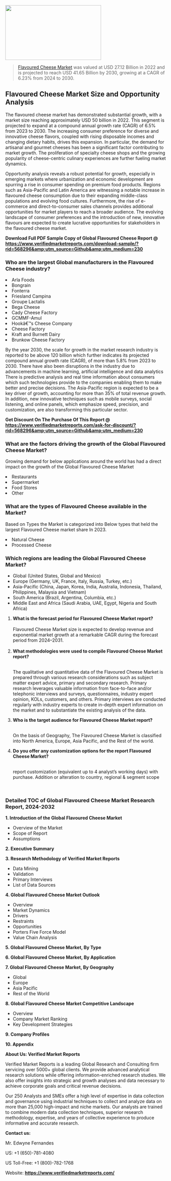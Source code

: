 <img src="https://ffe5etoiles.com/wp-content/uploads/2024/12/MST1-300x171.png" alt="" width="300" height="171" class="alignnone size-medium wp-image-20088" /><blockquote><p><p><a href="https://www.verifiedmarketreports.com/download-sample/?rid=568296&utm_source=Github&utm_medium=230" target="_blank">Flavoured Cheese Market</a> was valued at USD 27.12 Billion in 2022 and is projected to reach USD 41.65 Billion by 2030, growing at a CAGR of 6.23% from 2024 to 2030.</p></blockquote><p><h2>Flavoured Cheese Market Size and Opportunity Analysis</h2> <p>The flavoured cheese market has demonstrated substantial growth, with a market size reaching approximately USD 50 billion in 2022. This segment is projected to expand at a compound annual growth rate (CAGR) of 6.5% from 2023 to 2030. The increasing consumer preference for diverse and innovative cheese flavors, coupled with rising disposable incomes and changing dietary habits, drives this expansion. In particular, the demand for artisanal and gourmet cheeses has been a significant factor contributing to market growth. The proliferation of specialty cheese shops and the growing popularity of cheese-centric culinary experiences are further fueling market dynamics.</p> <p>Opportunity analysis reveals a robust potential for growth, especially in emerging markets where urbanization and economic development are spurring a rise in consumer spending on premium food products. Regions such as Asia-Pacific and Latin America are witnessing a notable increase in flavoured cheese consumption due to their expanding middle-class populations and evolving food cultures. Furthermore, the rise of e-commerce and direct-to-consumer sales channels provides additional opportunities for market players to reach a broader audience. The evolving landscape of consumer preferences and the introduction of new, innovative flavours are expected to create lucrative opportunities for stakeholders in the flavoured cheese market.</p> </p><p class=""><strong>Download Full PDF Sample Copy of Global Flavoured Cheese Report @ <a href="https://www.verifiedmarketreports.com/download-sample/?rid=568296&amp;utm_source=Github&amp;utm_medium=230" target="_blank">https://www.verifiedmarketreports.com/download-sample/?rid=568296&amp;utm_source=Github&amp;utm_medium=230</a></strong></p><h3 id="" class="">Who are the largest Global manufacturers in the Flavoured Cheese industry?</h3><p><li>Arla Foods</li><li> Bongrain</li><li> Fonterra</li><li> Friesland Campina</li><li> Groupe Lactalis</li><li> Bega Cheese</li><li> Cady Cheese Factory</li><li> GCMMF-Amul</li><li> Hookâ€™s Cheese Company</li><li> Cheese Factory</li><li> Kraft and Burnett Dairy</li><li> Brunkow Cheese Factory</li></p><div class=""><div class="" dir="" data-message-author-role="" data-message-id="" data-message-model-slug=""><div class=""><div class=""><div class=""><div class="" dir="" data-message-author-role="" data-message-id="" data-message-model-slug=""><div class=""><div class=""><p>By the year 2030, the scale for growth in the market research industry is reported to be above 120 billion which further indicates its projected compound annual growth rate (CAGR), of more than 5.8% from 2023 to 2030. There have also been disruptions in the industry due to advancements in machine learning, artificial intelligence and data analytics There is predictive analysis and real time information about consumers which such technologies provide to the companies enabling them to make better and precise decisions. The Asia-Pacific region is expected to be a key driver of growth, accounting for more than 35% of total revenue growth. In addition, new innovative techniques such as mobile surveys, social listening, and online panels, which emphasize speed, precision, and customization, are also transforming this particular sector.</p><p><strong>Get Discount On The Purchase Of This Report @&nbsp; <a href="https://www.verifiedmarketreports.com/ask-for-discount/?rid=568296&amp;utm_source=Github&amp;utm_medium=230" target="_blank">https://www.verifiedmarketreports.com/ask-for-discount/?rid=568296&amp;utm_source=Github&amp;utm_medium=230</a></strong></p></div></div></div></div></div></div></div></div><h3 id="" class="">What are the factors driving the growth of the Global Flavoured Cheese Market?</h3><p id="" class="">Growing demand for below applications around the world has had a direct impact on the growth of the Global Flavoured Cheese Market</p><p id="" class=""><li>Restaurants</li><li> Supermarket</li><li> Food Stores</li><li> Other</li></p><h3 id="" class="">What are the types of Flavoured Cheese available in the Market?</h3><p id="" class="">Based on Types the Market is categorized into Below types that held the largest Flavoured Cheese market share In 2023.</p><p id="" class=""><li>Natural Cheese</li><li> Processed Cheese</li></p><h3 id="" class="">Which regions are leading the Global Flavoured Cheese Market?</h3><ul><li>Global (United States, Global and Mexico)</li><li>Europe (Germany, UK, France, Italy, Russia, Turkey, etc.)</li><li>Asia-Pacific (China, Japan, Korea, India, Australia, Indonesia, Thailand, Philippines, Malaysia and Vietnam)</li><li>South America (Brazil, Argentina, Columbia, etc.)</li><li>Middle East and Africa (Saudi Arabia, UAE, Egypt, Nigeria and South Africa)</li></ul><p><ol><li><strong>What is the forecast period for Flavoured Cheese Market report?<br /></strong><br /><span data-sheets-root="1" data-sheets-value="{&quot;1&quot;:2,&quot;2&quot;:&quot;XXXX size is expected to develop revenue and exponential market growth at a remarkable CAGR during the forecast period from 2024&ndash;2030.&quot;}" data-sheets-userformat="{&quot;2&quot;:12674,&quot;4&quot;:{&quot;1&quot;:2,&quot;2&quot;:16776960},&quot;10&quot;:2,&quot;11&quot;:0,&quot;15&quot;:&quot;Arial&quot;,&quot;16&quot;:12}">Flavoured Cheese Market size is expected to develop revenue and exponential market growth at a remarkable CAGR during the forecast period from 2024&ndash;2031.</span><br /><br /></li><li><strong>What methodologies were used to compile Flavoured Cheese Market report?<br /><br /></strong><p>The qualitative and quantitative data of the&nbsp;Flavoured Cheese Market is prepared through various research considerations such as subject matter expert advice, primary and secondary research. Primary research leverages valuable information from face-to-face and/or telephonic interviews and surveys, questionnaires, industry expert opinion, KOLs, customers, and others. Primary interviews are conducted regularly with industry experts to create in-depth expert information on the market and to substantiate the existing analysis of the data.&nbsp;</p></li><li><strong>Who is the target audience for Flavoured Cheese Market report?<br /><br /></strong><p>On the basis of Geography, The&nbsp;Flavoured Cheese Market is classified into North America, Europe, Asia Pacific, and the Rest of the world.</p></li><li><strong>Do you offer any customization options for the report Flavoured Cheese Market?<br /><br /></strong><p>report customization (equivalent up to 4 analyst&rsquo;s working days) with purchase. Addition or alteration to country, regional &amp; segment scope</p><p>&nbsp;</p></li></ol></p><h3 id="" class="">Detailed TOC of Global Flavoured Cheese Market Research Report, 2024-2032</h3><p id="" class=""><strong>1. Introduction of the Global Flavoured Cheese Market</strong></p><ul><li>Overview of the Market</li><li>Scope of Report</li><li>Assumptions</li></ul><p id="" class=""><strong>2. Executive Summary</strong></p><p id="" class=""><strong>3. Research Methodology of&nbsp;Verified Market Reports</strong></p><ul><li>Data Mining</li><li>Validation</li><li>Primary Interviews</li><li>List of Data Sources</li></ul><p id="" class=""><strong>4. Global Flavoured Cheese Market Outlook</strong></p><ul><li>Overview</li><li>Market Dynamics</li><li>Drivers</li><li>Restraints</li><li>Opportunities</li><li>Porters Five Force Model</li><li>Value Chain Analysis</li></ul><p id="" class=""><strong>5. Global Flavoured Cheese Market, By&nbsp;Type</strong></p><p id="" class=""><strong>6. Global Flavoured Cheese Market, By Application</strong></p><p id="" class=""><strong>7. Global Flavoured Cheese Market, By Geography</strong></p><ul><li>Global</li><li>Europe</li><li>Asia Pacific</li><li>Rest of the World</li></ul><p id="" class=""><strong>8. Global Flavoured Cheese Market Competitive Landscape</strong></p><ul><li>Overview</li><li>Company Market Ranking</li><li>Key Development Strategies</li></ul><p id="" class=""><strong>9. Company Profiles</strong></p><p id="" class=""><strong>10. Appendix</strong></p><p id="" class=""><strong>About Us: Verified Market Reports</strong></p><p id="" class="">Verified Market Reports is a leading Global Research and Consulting firm servicing over 5000+ global clients. We provide advanced analytical research solutions while offering information-enriched research studies. We also offer insights into strategic and growth analyses and data necessary to achieve corporate goals and critical revenue decisions.</p><p id="" class="">Our 250 Analysts and SMEs offer a high level of expertise in data collection and governance using industrial techniques to collect and analyze data on more than 25,000 high-impact and niche markets. Our analysts are trained to combine modern data collection techniques, superior research methodology, expertise, and years of collective experience to produce informative and accurate research.</p><p id="" class=""><strong>Contact us:</strong></p><p id="" class="">Mr. Edwyne Fernandes</p><p id="" class="">US: +1 (650)-781-4080</p><p id="" class="">US Toll-Free: +1 (800)-782-1768</p><p id="" class="">Website: <a target="" data-test-app-aware-link=""><strong>https://www.verifiedmarketreports.com/</strong></a></p>
